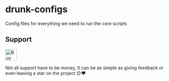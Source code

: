 # drunk-configs
Config files for everything we need to run the core scripts
## Support
<a href='https://ko-fi.com/D1D7158SYR' target='_blank'><img height='36' style='border:0px;height:36px;' src='https://storage.ko-fi.com/cdn/kofi1.png?v=6' border='0' alt='Buy Me a Coffee at ko-fi.com' /></a>

Not all support have to be money, It can be as simple as giving feedback or even leaving a star on the project 😊❤️
